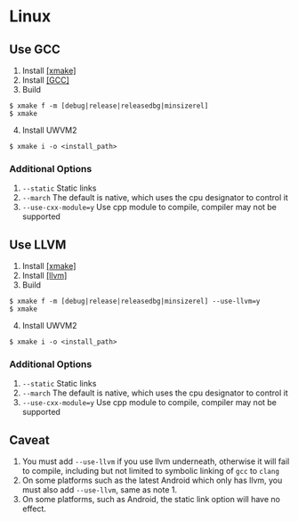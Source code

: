 # Linux

## Use GCC
1. Install [[xmake]](https://github.com/xmake-io/xmake/)
2. Install [[GCC]](git://gcc.gnu.org/git/gcc.git)
3. Build
```shell
$ xmake f -m [debug|release|releasedbg|minsizerel]
$ xmake
```
4. Install UWVM2
```shell
$ xmake i -o <install_path>
```

### Additional Options
1. `--static` Static links
2. `--march` The default is native, which uses the cpu designator to control it
3. `--use-cxx-module=y` Use cpp module to compile, compiler may not be supported

## Use LLVM
1. Install [[xmake]](https://github.com/xmake-io/xmake/)
2. Install [[llvm]](https://github.com/llvm/llvm-project/releases)
3. Build
```shell
$ xmake f -m [debug|release|releasedbg|minsizerel] --use-llvm=y
$ xmake
```
4. Install UWVM2
```shell
$ xmake i -o <install_path>
```

### Additional Options
1. `--static` Static links
2. `--march` The default is native, which uses the cpu designator to control it
3. `--use-cxx-module=y` Use cpp module to compile, compiler may not be supported

## Caveat
1. You must add `--use-llvm` if you use llvm underneath, otherwise it will fail to compile, including but not limited to symbolic linking of `gcc` to `clang`
2. On some platforms such as the latest Android which only has llvm, you must also add `--use-llvm`, same as note 1.
3. On some platforms, such as Android, the static link option will have no effect.